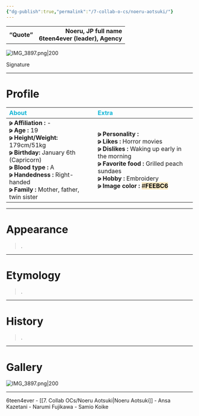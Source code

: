 ```yaml
---
{"dg-publish":true,"permalink":"/7-collab-o-cs/noeru-aotsuki/"}
---
```


|  |  |
|:--- | ---:|
| **“Quote”**    | **Noeru, JP full name** <br> **6teen4ever (leader), Agency**|

![IMG_3897.png|200](/img/user/%E2%80%94%E2%80%94%E2%80%94%E2%80%94%E2%80%94%E2%80%94%E2%80%94%E2%80%94%E2%80%94/IMG_3897.png)

Signature

***

# Profile

| <span style="color: #10B5D6;">About</span> | <span style="color: #10B5D6;">Extra</span>|
|:----- |:----- |
|**⪩ Affiliation :** - <br> **⪩ Age :** 19 <br> **⪩ Height/Weight:** 179cm/51kg <br> **⪩ Birthday:** January 6th (Capricorn) <br> **⪩ Blood type :** A <br> **⪩ Handedness :** Right-handed <br> **⪩ Family :** Mother, father, twin sister       |**⪩ Personality :** <br> **⪩ Likes :** Horror movies <br> **⪩ Dislikes :** Waking up early in the morning <br> **⪩ Favorite food :** Grilled peach sundaes <br> **⪩ Hobby :** Embroidery <br> **⪩ Image color :** <mark style="background: #FEEBC6;">#**FEEBC6**</mark>

***

# Appearance

> .

****

# Etymology

> .

****

# History

> .

****

# Gallery

![IMG_3897.png|200](/img/user/%E2%80%94%E2%80%94%E2%80%94%E2%80%94%E2%80%94%E2%80%94%E2%80%94%E2%80%94%E2%80%94/IMG_3897.png)

***

6teen4ever - [[7. Collab OCs/Noeru Aotsuki\|Noeru Aotsuki]] - Ansa Kazetani - Narumi Fujikawa - Samio Koike